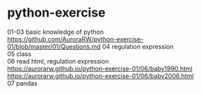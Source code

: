# python-exercise
01-03 basic knowledge of python  
https://github.com/AuroraRW/python-exercise-01/blob/master/01/Questions.md
04 regulation expression  
05 class  
06 read html, regulation expression  
https://aurorarw.github.io/python-exercise-01/06/baby1990.html  
https://aurorarw.github.io/python-exercise-01/06/baby2006.html  
07 pandas
